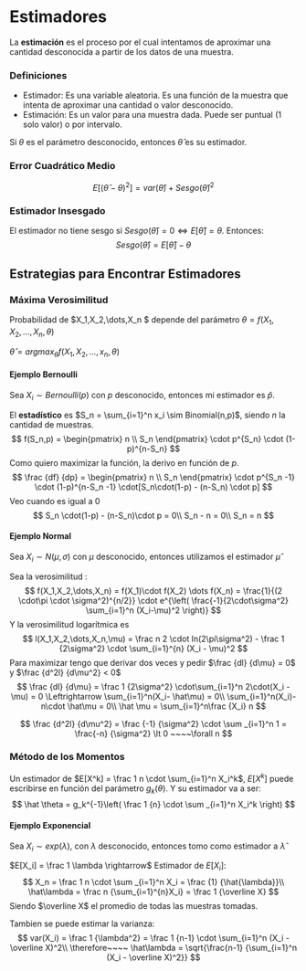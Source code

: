 # Estimadores

La **estimación** es el proceso por el cual intentamos de aproximar una cantidad desconocida a partir de los datos de una muestra.

### Definiciones

- Estimador: Es una variable aleatoria. Es una función de la muestra que intenta de aproximar una cantidad o valor desconocido.
- Estimación: Es un valor para una muestra dada. Puede ser puntual (1 solo valor) o por intervalo.

Si $\theta$ es el parámetro desconocido, entonces $\hat \theta$ es su estimador.

### Error Cuadrático Medio

$$
E[(\hat\theta - \theta)^2] = var(\hat\theta) + Sesgo(\hat\theta)^2
$$

### Estimador Insesgado

El estimador no tiene sesgo si $Sesgo(\hat\theta) = 0 \Leftrightarrow E[\hat\theta] = \theta$. Entonces:
$$
Sesgo(\hat\theta) = E[\hat\theta] - \theta
$$

## Estrategias para Encontrar Estimadores

### Máxima Verosimilitud

Probabilidad de $X_1,X_2,\dots,X_n $ depende del parámetro $\theta = f(X_1,X_2,\dots,X_n,\theta)$

$\hat\theta = argmax_\theta f(X_1,X_2,\dots,x_n, \theta)$

#### Ejemplo Bernoulli

Sea $X_i \sim Bernoulli(p)$ con $p$ desconocido, entonces mi estimador es $\hat p$.

El **estadístico** es $S_n = \sum_{i=1}^n x_i \sim Binomial(n,p)$, siendo $n$ la cantidad de muestras.
$$
f(S_n,p) = 
\begin{pmatrix}
	n \\ S_n
\end{pmatrix} 
\cdot p^{S_n} \cdot (1-p)^{n-S_n}
$$
Como quiero maximizar la función, la derivo en función de $p$.
$$
\frac {df} {dp} = \begin{pmatrix} n \\ S_n \end{pmatrix} \cdot p^{S_n -1} \cdot (1-p)^{n-S_n -1} \cdot[S_n\cdot(1-p) - (n-S_n) \cdot p]
$$
Veo cuando es igual a 0
$$
S_n \cdot(1-p) - (n-S_n)\cdot p = 0\\
S_n - n = 0\\
S_n = n
$$

#### Ejemplo Normal

Sea $X_i \sim N(\mu,\sigma)$ con $\mu$ desconocido, entonces utilizamos el estimador $\hat \mu$

Sea la verosimilitud :
$$
f(X_1,X_2,\dots,X_n) = f(X_1)\cdot f(X_2) \dots f(X_n)
= \frac{1}{(2 \cdot\pi \cdot \sigma^2)^{n/2}} \cdot e^{\left( \frac{-1}{2\cdot\sigma^2} \sum_{i=1}^n (X_i-\mu)^2  \right)}
$$
Y la verosimilitud logarítmica es 
$$
l(X_1,X_2,\dots,X_n,\mu) = \frac n 2 \cdot ln(2\pi\sigma^2) - \frac 1 {2\sigma^2} \cdot \sum_{i=1}^{n} (X_i - \mu)^2
$$
Para maximizar tengo que derivar dos veces y pedir $\frac {dl} {d\mu} = 0$ y $\frac {d^2l} {d\mu^2} < 0$
$$
\frac {dl} {d\mu} = \frac 1 {2\sigma^2} \cdot\sum_{i=1}^n 2\cdot(X_i - \mu) = 0 \Leftrightarrow \sum_{i=1}^n(X_i- \hat\mu) = 0\\
\sum_{i=1}^n(X_i)-n\cdot \hat\mu = 0\\
\hat \mu = \sum_{i=1}^n\frac {X_i} n 
$$

$$
\frac {d^2l} {d\mu^2} = \frac {-1} {\sigma^2} \cdot \sum _{i=1}^n 1 = \frac{-n} {\sigma^2} \lt 0 ~~~~\forall n
$$

### Método de los Momentos

Un estimador de $E[X^k] = \frac 1 n \cdot \sum_{i=1}^n X_i^k$, $E[X^k]$ puede escribirse en función del parámetro $g_k(\theta)$. Y su estimador va a ser:
$$
\hat \theta = g_k^{-1}\left( \frac 1 {n} \cdot \sum _{i=1}^n X_i^k \right)
$$

#### Ejemplo Exponencial

Sea $X_i \sim exp(\lambda)$, con $\lambda$ desconocido, entonces tomo como estimador a $\hat \lambda$

$E[X_i] = \frac 1 \lambda \rightarrow$ Estimador de $E[X_i]$:
$$
X_n = \frac 1 n \cdot \sum _{i=1}^n X_i = \frac {1} {\hat{\lambda}}\\
\hat\lambda = \frac n {\sum_{i=1}^{n}X_i} = \frac 1 {\overline X}
$$
Siendo $\overline X$ el promedio de todas las muestras tomadas.

Tambien se puede estimar la varianza:
$$
var(X_i) = \frac 1 {\lambda^2} = \frac 1 {n-1} \cdot \sum_{i=1}^n (X_i - \overline X)^2\\
\therefore~~~~ \hat\lambda = \sqrt{\frac{n-1} {\sum_{i=1}^n (X_i - \overline X)^2}}
$$













